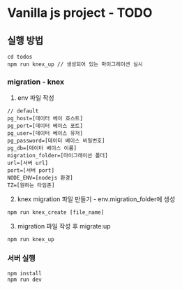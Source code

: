 # Vanilla js project - TODO

## 실행 방법

```
cd todos
npm run knex_up // 생성되어 있는 마이그레이션 실시
```

### migration - knex

1. env 파일 작성

```
// default
pg_host=[데이터 베이 호스트]
pg_port=[데이터 베이스 포트]
pg_user=[데이터 베이스 유저]
pg_password=[데이터 베이스 비밀번호]
pg_db=[데이터 베이스 이름]
migration_folder=[마이그레이션 폴더]
url=[서버 url]
port=[서버 port]
NODE_ENV=[nodejs 환경]
TZ=[원하는 타임존]
```

2. knex migration 파일 만들기 - env.migration_folder에 생성

```
npm run knex_create [file_name]
```

3. migration 파일 작성 후 migrate:up

```
npm run knex_up
```

### 서버 실행

```
npm install
npm run dev
```

